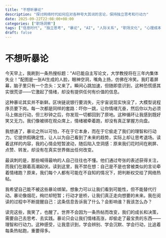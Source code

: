 ```yaml
---
title: "不想听暴论"
description: "探讨网络时代如何应对各种夸大其词的言论，保持独立思考和行动力"
date: 2025-09-22T22:08:00+08:00
categories: ["职场洞察"]
tags: ["信息时代", "独立思考", "暴论", "AI", "人际关系", "职场文化", "心理成本", "沟通", "职业发展", "职场关系"]
draft: false
---
```


# 不想听暴论

今天早上，我刷到一条热搜标题："AI已能自主写论文，大学教授将在三年内集体失业！"配图是一张AI生成的人脸，眼神空洞，嘴角上扬，仿佛在冷笑。我盯着屏幕，脑子里只有一个念头：又来了。瞬间心跳加速，但随即意识到，这种恐慌感其实很荒谬——它激起了情绪，却没有提供任何有价值的信息。

这种暴论其实并不新鲜。区块链说银行要消失，元宇宙说现实快没了，大模型说程序员要下岗。每一次都是同样的套路：吓你一跳，让你情绪亢奋，然后你以为必须马上做出行动，但三秒钟之后，你发现一切都回到了原地。这种循环让我感到既好笑又无力。我们像被绑在观众席上，情绪被牵着跑，却没有真正掌握方向盘。

我想通了，暴论之所以可怕，不在于它本身，而在于它偷走了我们的理智和行动力。它提供假确定性，让人以为自己看到了未来的趋势，实际上却让思考退场。读着这样的内容，我的心情会短暂波动，随后陷入空洞感：原来我们花时间在刷屏、点赞、转发，却没有在真实世界做出任何改变。

最讽刺的是，那些喊得最响的人自己往往也不懂。他们通过夸张的表述获得关注，而我们在跟着高潮起伏。读到这里，我不禁在想：自己是不是也曾被类似的言论牵着情绪跑？原来，我们每个人都有可能在不自知的情况下，把判断权交给了网络热帖。

我希望自己能不被这些暴论绑架。想象力可以让我们看到可能性，但不能替代行动。暴论像烟花，绚烂却短暂；行动才是桥，让我们真正走向想要的未来。我在阅读的过程中不断提醒自己：这条信息告诉我了什么？会影响谁？我该怎么办？

读完这些，我笑了，也醒了。世界不会因为一条热帖而改变，我们的成长和决策，需要自己去思考、去实践。暴论只会让我们情绪高涨，却偷走了最宝贵的东西——理智和行动力。这种感受，让我意识到，学会辨别、学会沉默、学会行动，比追着每条热帖跑，重要得多。